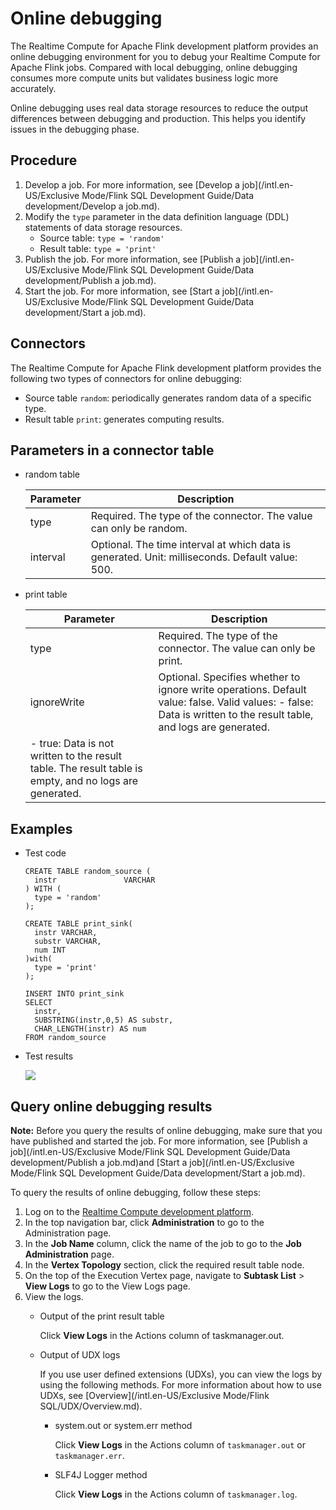 # Online debugging

The Realtime Compute for Apache Flink development platform provides an online debugging environment for you to debug your Realtime Compute for Apache Flink jobs. Compared with local debugging, online debugging consumes more compute units but validates business logic more accurately.

Online debugging uses real data storage resources to reduce the output differences between debugging and production. This helps you identify issues in the debugging phase.

## Procedure

1.  Develop a job. For more information, see [Develop a job](/intl.en-US/Exclusive Mode/Flink SQL Development Guide/Data development/Develop a job.md).
2.  Modify the `type` parameter in the data definition language \(DDL\) statements of data storage resources.
    -   Source table: `type = 'random'`
    -   Result table: `type = 'print'`
3.  Publish the job. For more information, see [Publish a job](/intl.en-US/Exclusive Mode/Flink SQL Development Guide/Data development/Publish a job.md).
4.  Start the job. For more information, see [Start a job](/intl.en-US/Exclusive Mode/Flink SQL Development Guide/Data development/Start a job.md).

## Connectors

The Realtime Compute for Apache Flink development platform provides the following two types of connectors for online debugging:

-   Source table `random`: periodically generates random data of a specific type.
-   Result table `print`: generates computing results.

## Parameters in a connector table

-   random table

    |Parameter|Description|
    |---------|-----------|
    |type|Required. The type of the connector. The value can only be random.|
    |interval|Optional. The time interval at which data is generated. Unit: milliseconds. Default value: 500.|

-   print table

    |Parameter|Description|
    |---------|-----------|
    |type|Required. The type of the connector. The value can only be print.|
    |ignoreWrite|Optional. Specifies whether to ignore write operations. Default value: false. Valid values:     -   false: Data is written to the result table, and logs are generated.
    -   true: Data is not written to the result table. The result table is empty, and no logs are generated. |


## Examples

-   Test code

    ```
    CREATE TABLE random_source (
      instr               VARCHAR
    ) WITH (
      type = 'random'
    );
    
    CREATE TABLE print_sink(
      instr VARCHAR,
      substr VARCHAR,
      num INT
    )with(
      type = 'print'
    );
    
    INSERT INTO print_sink
    SELECT
      instr,
      SUBSTRING(instr,0,5) AS substr,
      CHAR_LENGTH(instr) AS num
    FROM random_source
    ```

-   Test results

    ![](https://static-aliyun-doc.oss-accelerate.aliyuncs.com/assets/img/en-US/1321659951/p41514.png)


## Query online debugging results

**Note:** Before you query the results of online debugging, make sure that you have published and started the job. For more information, see [Publish a job](/intl.en-US/Exclusive Mode/Flink SQL Development Guide/Data development/Publish a job.md)and [Start a job](/intl.en-US/Exclusive Mode/Flink SQL Development Guide/Data development/Start a job.md).

To query the results of online debugging, follow these steps:

1.  Log on to the [Realtime Compute development platform](https://stream-ap-southeast-3.console.aliyun.com).
2.  In the top navigation bar, click **Administration** to go to the Administration page.
3.  In the **Job Name** column, click the name of the job to go to the **Job Administration** page.
4.  In the **Vertex Topology** section, click the required result table node.
5.  On the top of the Execution Vertex page, navigate to **Subtask List** \> **View Logs** to go to the View Logs page.
6.  View the logs.
    -   Output of the print result table

        Click **View Logs** in the Actions column of taskmanager.out.

    -   Output of UDX logs

        If you use user defined extensions \(UDXs\), you can view the logs by using the following methods. For more information about how to use UDXs, see [Overview](/intl.en-US/Exclusive Mode/Flink SQL/UDX/Overview.md).

        -   system.out or system.err method

            Click **View Logs** in the Actions column of `taskmanager.out` or `taskmanager.err`.

        -   SLF4J Logger method

            Click **View Logs** in the Actions column of `taskmanager.log`.


